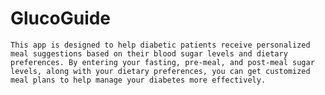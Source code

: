 # GlucoGuide
    This app is designed to help diabetic patients receive personalized meal suggestions based on their blood sugar levels and dietary preferences. By entering your fasting, pre-meal, and post-meal sugar levels, along with your dietary preferences, you can get customized meal plans to help manage your diabetes more effectively.
